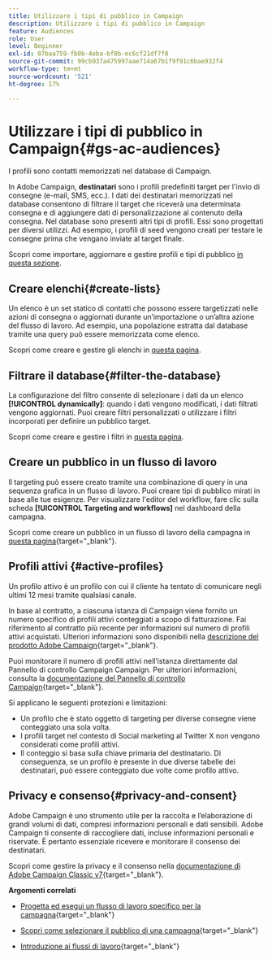 ```yaml
---
title: Utilizzare i tipi di pubblico in Campaign
description: Utilizzare i tipi di pubblico in Campaign
feature: Audiences
role: User
level: Beginner
exl-id: 07baa759-fb0b-4eba-bf8b-ec6cf21df7f8
source-git-commit: 99cb937a475997aae714a67b1f9f91c6bae932f4
workflow-type: tm+mt
source-wordcount: '521'
ht-degree: 17%

---
```


# Utilizzare i tipi di pubblico in Campaign{#gs-ac-audiences}

I profili sono contatti memorizzati nel database di Campaign.

In Adobe Campaign, **destinatari** sono i profili predefiniti target per l&#39;invio di consegne (e-mail, SMS, ecc.). I dati dei destinatari memorizzati nel database consentono di filtrare il target che riceverà una determinata consegna e di aggiungere dati di personalizzazione al contenuto della consegna. Nel database sono presenti altri tipi di profili. Essi sono progettati per diversi utilizzi. Ad esempio, i profili di seed vengono creati per testare le consegne prima che vengano inviate al target finale.

Scopri come importare, aggiornare e gestire profili e tipi di pubblico [in questa sezione](../audiences/gs-audiences.md).

## Creare elenchi{#create-lists}

Un elenco è un set statico di contatti che possono essere targetizzati nelle azioni di consegna o aggiornati durante un’importazione o un’altra azione del flusso di lavoro. Ad esempio, una popolazione estratta dal database tramite una query può essere memorizzata come elenco.

Scopri come creare e gestire gli elenchi in [questa pagina](../audiences/create-audiences.md).

## Filtrare il database{#filter-the-database}

La configurazione del filtro consente di selezionare i dati da un elenco **[!UICONTROL dynamically]**: quando i dati vengono modificati, i dati filtrati vengono aggiornati. Puoi creare filtri personalizzati o utilizzare i filtri incorporati per definire un pubblico target.

Scopri come creare e gestire i filtri in [questa pagina](../audiences/create-filters.md).

## Creare un pubblico in un flusso di lavoro

Il targeting può essere creato tramite una combinazione di query in una sequenza grafica in un flusso di lavoro. Puoi creare tipi di pubblico mirati in base alle tue esigenze. Per visualizzare l&#39;editor del workflow, fare clic sulla scheda **[!UICONTROL Targeting and workflows]** nel dashboard della campagna.

Scopri come creare un pubblico in un flusso di lavoro della campagna in [questa pagina](https://experienceleague.adobe.com/docs/campaign/automation/campaign-orchestration/marketing-campaign-target.html?lang=it){target="_blank"}.


## Profili attivi {#active-profiles}


Un profilo attivo è un profilo con cui il cliente ha tentato di comunicare negli ultimi 12 mesi tramite qualsiasi canale.

In base al contratto, a ciascuna istanza di Campaign viene fornito un numero specifico di profili attivi conteggiati a scopo di fatturazione. Fai riferimento al contratto più recente per informazioni sul numero di profili attivi acquistati. Ulteriori informazioni sono disponibili nella [descrizione del prodotto Adobe Campaign](https://helpx.adobe.com/it/legal/product-descriptions/adobe-campaign-managed-cloud-services.html){target="_blank"}.

Puoi monitorare il numero di profili attivi nell’istanza direttamente dal Pannello di controllo Campaign Campaign. Per ulteriori informazioni, consulta la [documentazione del Pannello di controllo Campaign](https://experienceleague.adobe.com/docs/control-panel/using/performance-monitoring/active-profiles-monitoring.html){target="_blank"}.


Si applicano le seguenti protezioni e limitazioni:

* Un profilo che è stato oggetto di targeting per diverse consegne viene conteggiato una sola volta.
* I profili target nel contesto di Social marketing al Twitter X non vengono considerati come profili attivi.
* Il conteggio si basa sulla chiave primaria del destinatario. Di conseguenza, se un profilo è presente in due diverse tabelle dei destinatari, può essere conteggiato due volte come profilo attivo.


## Privacy e consenso{#privacy-and-consent}

Adobe Campaign è uno strumento utile per la raccolta e l’elaborazione di grandi volumi di dati, compresi informazioni personali e dati sensibili.  Adobe Campaign ti consente di raccogliere dati, incluse informazioni personali e riservate. È pertanto essenziale ricevere e monitorare il consenso dei destinatari.

Scopri come gestire la privacy e il consenso nella [documentazione di Adobe Campaign Classic v7](https://experienceleague.adobe.com/docs/campaign-classic/using/getting-started/privacy/privacy-and-recommendations.html?lang=it){target="_blank"}.

**Argomenti correlati**

* [Progetta ed esegui un flusso di lavoro specifico per la campagna](https://experienceleague.adobe.com/docs/campaign/automation/workflows/introduction/wf-type/campaign-workflows.html){target="_blank"}

* [Scopri come selezionare il pubblico di una campagna](https://experienceleague.adobe.com/docs/campaign/automation/campaign-orchestration/marketing-campaign-target.html?lang=it){target="_blank"}

* [Introduzione ai flussi di lavoro](https://experienceleague.adobe.com/docs/campaign/automation/workflows/introduction/about-workflows.html?lang=it){target="_blank"}
